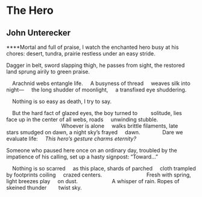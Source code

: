 # The Hero
## John Unterecker
****Mortal and full of praise,
I watch the enchanted hero busy at his chores:
desert, tundra,
prairie restless
under an easy stride.

Dagger in belt, sword
slapping thigh, he passes
from sight, the restored land
sprung airily
to green praise.

    Arachnid webs entangle life.
    A busyness of thread
    weaves silk into night—
    the long shudder of moonlight,
    a transfixed eye shuddering.

    Nothing is so easy as death, I try to say.

    But the hard fact of glazed eyes, the boy turned to
        solitude, lies
    face up in the center of all webs, roads
    unwinding stubble.
                                     Whoever is alone
    walks brittle filaments, late
    stars smudged on dawn, a night sky’s frayed
    dawn.
              Dare we evaluate life:
    _This hero’s gesture charms eternity?_

Someone who paused here once on an ordinary day,
troubled by the impatience of his calling,
set up a hasty signpost:
“Toward…”

    Nothing is so scarred
    as this place, shards of parched
    cloth trampled by footprints coiling
    crazed centers.
                             Fresh with spring, light breezes play
    on dust.
                      A whisper of rain. Ropes of skeined thunder
       twist sky.